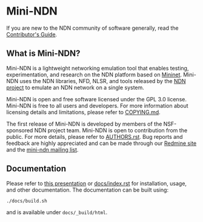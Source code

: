 # Mini-NDN

If you are new to the NDN community of software generally, read the
[Contributor's Guide](https://github.com/named-data/.github/blob/master/CONTRIBUTING.md).

## What is Mini-NDN?

Mini-NDN is a lightweight networking emulation tool that enables testing, experimentation, and
research on the NDN platform based on [Mininet](https://github.com/mininet/mininet).
Mini-NDN uses the NDN libraries, NFD, NLSR, and tools released by the
[NDN project](http://named-data.net/codebase/platform/) to emulate an NDN network on a single system.

Mini-NDN is open and free software licensed under the GPL 3.0 license. Mini-NDN is free to all
users and developers. For more information about licensing details and limitations,
please refer to [COPYING.md](COPYING.md).

The first release of Mini-NDN is developed by members of the NSF-sponsored NDN project team.
Mini-NDN is open to contribution from the public.
For more details, please refer to [AUTHORS.rst](AUTHORS.rst).
Bug reports and feedback are highly appreciated and can be made through our
[Redmine site](http://redmine.named-data.net/projects/mini-ndn) and the
[mini-ndn mailing list](http://www.lists.cs.ucla.edu/mailman/listinfo/mini-ndn).

## Documentation

Please refer to [this presentation](https://named-data.net/wp-content/uploads/2022/09/3-ICN22-Mini-NDN.pdf) or [docs/index.rst](docs/index.rst) for installation, usage, and other documentation.
The documentation can be built using:

    ./docs/build.sh

and is available under `docs/_build/html`.
